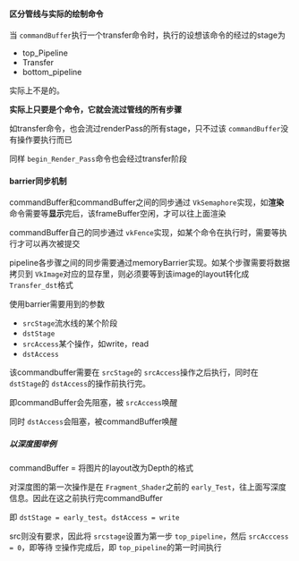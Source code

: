 #### 区分管线与实际的绘制命令

当 `commandBuffer`执行一个transfer命令时，执行的设想该命令的经过的stage为

- top_Pipeline
- Transfer
- bottom_pipeline

实际上不是的。

**实际上只要是个命令，它就会流过管线的所有步骤**

如transfer命令，也会流过renderPass的所有stage，只不过该 `commandBuffer`没有操作要执行而已

同样 `begin_Render_Pass`命令也会经过transfer阶段

#### barrier同步机制

commandBuffer和commandBuffer之间的同步通过 `VkSemaphore`实现，如**渲染**命令需要等**显示**完后，该frameBuffer空闲，才可以往上面渲染

commandBuffer自己的同步通过 `vkFence`实现，如某个命令在执行时，需要等执行才可以再次被提交

pipeline各步骤之间的同步需要通过memoryBarrier实现。如某个步骤需要将数据拷贝到 `VkImage`对应的显存里，则必须要等到该image的layout转化成 `Transfer_dst`格式

使用barrier需要用到的参数

- `srcStage`流水线的某个阶段
- `dstStage`
- `srcAccess`某个操作，如write，read
- `dstAccess`

该commandbuffer需要在 `srcStage`的 `srcAccess`操作之后执行，同时在 `dstStage`的 `dstAccess`的操作前执行完。

即commandBuffer会先阻塞，被 `srcAccess`唤醒

同时 `dstAccess`会阻塞，被commandBuffer唤醒

##### 以深度图举例

commandBuffer = 将图片的layout改为Depth的格式

 对深度图的第一次操作是在 `Fragment_Shader`之前的 `early_Test`，往上面写深度信息。因此在这之前执行完commandBuffer

即 `dstStage = early_test`。`dstAccess = write`

src则没有要求，因此将 `srcstage`设置为第一步 `top_pipeline`，然后 `srcAcccess = 0`，即等待 `空`操作完成后，即 `top_pipeline`的第一时间执行
